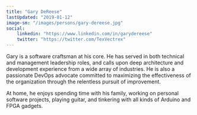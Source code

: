 ```yaml
---
title: "Gary DeReese"
lastUpdated: "2019-01-12"
image-sm: "/images/persons/gary-dereese.jpg"
social:
    linkedin: "https://www.linkedin.com/in/garydereese"
    twitter: "https://twitter.com/TexVectrex"    
---
```

Gary is a software craftsman at his core.  He has served in both technical and management leadership roles, and calls upon deep architecture and development experience from a wide array of industries. He is also a passionate DevOps advocate committed to maximizing the effectiveness of the organization through the relentless pursuit of improvement.

At home, he enjoys spending time with his family, working on personal software projects, playing guitar, and tinkering with all kinds of Arduino and FPGA gadgets.
